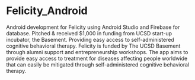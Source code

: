 # Felicity_Android
Android development for Felicity using Android Studio and Firebase for database. Pitched & received $1,000 in funding from UCSD start-up incubator, the Basement. 
Providing easy access to self-administered cognitive behavioral therapy. Felicity is funded by The UCSD Basement through alumni support 
and entrepreneurship workshops. The app aims to provide easy access to treatment for diseases affecting people 
worldwide that can easily be mitigated through self-administered cognitive behavioral therapy.
